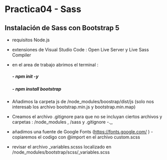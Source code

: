 # Practica04 - Sass

## Instalación de Sass con Bootstrap 5

- requisitos Node.js
- extensiones de Visual Studio Code : Open Live Server y Live Sass Compiler

- en el area de trabajo abrimos el terminal :

  ##### - npm init -y

  ##### - npm install bootstrap

- Añadimos la carpeta js de /node_modules/boostrap/dist/js
  (solo nos interesab los archivo bootstrap.min.js y bootstrap.min.map)
- Creamos el archivo .gitignore para que no se incluyan ciertos archivos y carpetas : /node_modules , /sass y .gitignore
  -.,,

- añadimos una fuente de Google Fonts (https://fonts.google.com/ ) - copiaremos el codigo con @import en el archivo custom.scss
- revisar el archivo \_variables.scsss localizado en /node_modules/bootstrap/scss/\_variables.scss
